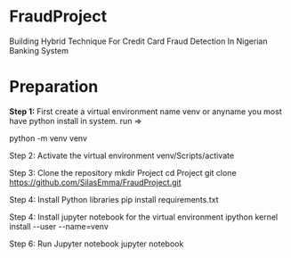 # FraudProject
Building Hybrid Technique For Credit Card Fraud Detection In Nigerian Banking System

# Preparation
**Step 1:**
First create a virtual environment name venv or anyname you most have python install in system. run =>

python -m venv venv

Step 2:  Activate the virtual environment
venv/Scripts/activate

Step 3: Clone the repository
mkdir Project
cd Project
git clone https://github.com/SilasEmma/FraudProject.git

Step 4: Install Python libraries
pip install requirements.txt

Step 4: Install jupyter notebook for the virtual environment
ipython kernel install --user --name=venv

Step 6: Run Jupyter notebook
jupyter notebook
